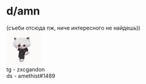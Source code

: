 # d/amn

(съеби отсюда пж, ниче интересного не найдешь)) <br />
![](zxc-cat.gif) <br />
tg - zxcgandon <br />
ds - amethist#1489

